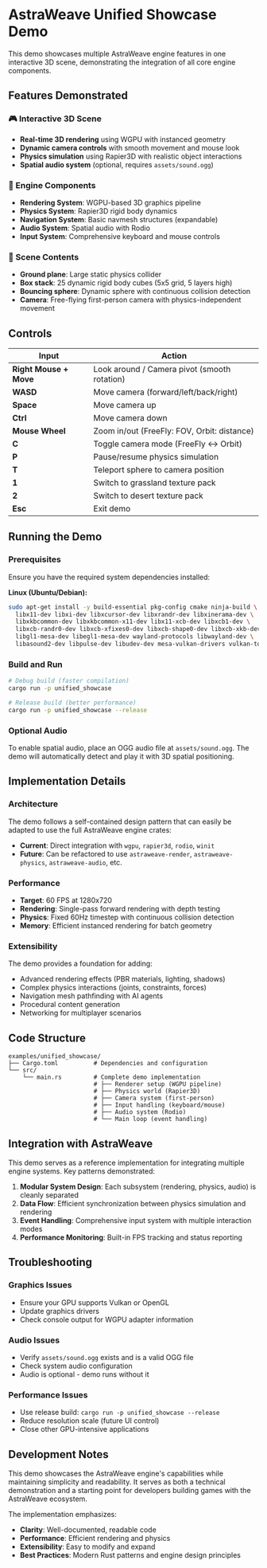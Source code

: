 # AstraWeave Unified Showcase Demo

This demo showcases multiple AstraWeave engine features in one interactive 3D scene, demonstrating the integration of all core engine components.

## Features Demonstrated

### 🎮 Interactive 3D Scene
- **Real-time 3D rendering** using WGPU with instanced geometry
- **Dynamic camera controls** with smooth movement and mouse look
- **Physics simulation** using Rapier3D with realistic object interactions
- **Spatial audio system** (optional, requires `assets/sound.ogg`)

### 🔧 Engine Components
- **Rendering System**: WGPU-based 3D graphics pipeline
- **Physics System**: Rapier3D rigid body dynamics
- **Navigation System**: Basic navmesh structures (expandable)
- **Audio System**: Spatial audio with Rodio
- **Input System**: Comprehensive keyboard and mouse controls

### 🎯 Scene Contents
- **Ground plane**: Large static physics collider
- **Box stack**: 25 dynamic rigid body cubes (5x5 grid, 5 layers high)
- **Bouncing sphere**: Dynamic sphere with continuous collision detection
- **Camera**: Free-flying first-person camera with physics-independent movement

## Controls

| Input | Action |
|-------|--------|
| **Right Mouse + Move** | Look around / Camera pivot (smooth rotation) |
| **WASD** | Move camera (forward/left/back/right) |
| **Space** | Move camera up |
| **Ctrl** | Move camera down |
| **Mouse Wheel** | Zoom in/out (FreeFly: FOV, Orbit: distance) |
| **C** | Toggle camera mode (FreeFly ↔ Orbit) |
| **P** | Pause/resume physics simulation |
| **T** | Teleport sphere to camera position |
| **1** | Switch to grassland texture pack |
| **2** | Switch to desert texture pack |
| **Esc** | Exit demo |

## Running the Demo

### Prerequisites
Ensure you have the required system dependencies installed:

**Linux (Ubuntu/Debian):**
```bash
sudo apt-get install -y build-essential pkg-config cmake ninja-build \
  libx11-dev libxi-dev libxcursor-dev libxrandr-dev libxinerama-dev \
  libxkbcommon-dev libxkbcommon-x11-dev libx11-xcb-dev libxcb1-dev \
  libxcb-randr0-dev libxcb-xfixes0-dev libxcb-shape0-dev libxcb-xkb-dev \
  libgl1-mesa-dev libegl1-mesa-dev wayland-protocols libwayland-dev \
  libasound2-dev libpulse-dev libudev-dev mesa-vulkan-drivers vulkan-tools
```

### Build and Run

```bash
# Debug build (faster compilation)
cargo run -p unified_showcase

# Release build (better performance)
cargo run -p unified_showcase --release
```

### Optional Audio
To enable spatial audio, place an OGG audio file at `assets/sound.ogg`. The demo will automatically detect and play it with 3D spatial positioning.

## Implementation Details

### Architecture
The demo follows a self-contained design pattern that can easily be adapted to use the full AstraWeave engine crates:

- **Current**: Direct integration with `wgpu`, `rapier3d`, `rodio`, `winit`
- **Future**: Can be refactored to use `astraweave-render`, `astraweave-physics`, `astraweave-audio`, etc.

### Performance
- **Target**: 60 FPS at 1280x720
- **Rendering**: Single-pass forward rendering with depth testing
- **Physics**: Fixed 60Hz timestep with continuous collision detection
- **Memory**: Efficient instanced rendering for batch geometry

### Extensibility
The demo provides a foundation for adding:
- Advanced rendering effects (PBR materials, lighting, shadows)
- Complex physics interactions (joints, constraints, forces)
- Navigation mesh pathfinding with AI agents
- Procedural content generation
- Networking for multiplayer scenarios

## Code Structure

```
examples/unified_showcase/
├── Cargo.toml          # Dependencies and configuration
└── src/
    └── main.rs         # Complete demo implementation
                        # ├── Renderer setup (WGPU pipeline)
                        # ├── Physics world (Rapier3D)
                        # ├── Camera system (first-person)
                        # ├── Input handling (keyboard/mouse)
                        # ├── Audio system (Rodio)
                        # └── Main loop (event handling)
```

## Integration with AstraWeave

This demo serves as a reference implementation for integrating multiple engine systems. Key patterns demonstrated:

1. **Modular System Design**: Each subsystem (rendering, physics, audio) is cleanly separated
2. **Data Flow**: Efficient synchronization between physics simulation and rendering
3. **Event Handling**: Comprehensive input system with multiple interaction modes
4. **Performance Monitoring**: Built-in FPS tracking and status reporting

## Troubleshooting

### Graphics Issues
- Ensure your GPU supports Vulkan or OpenGL
- Update graphics drivers
- Check console output for WGPU adapter information

### Audio Issues
- Verify `assets/sound.ogg` exists and is a valid OGG file
- Check system audio configuration
- Audio is optional - demo runs without it

### Performance Issues
- Use release build: `cargo run -p unified_showcase --release`
- Reduce resolution scale (future UI control)
- Close other GPU-intensive applications

## Development Notes

This demo showcases the AstraWeave engine's capabilities while maintaining simplicity and readability. It serves as both a technical demonstration and a starting point for developers building games with the AstraWeave ecosystem.

The implementation emphasizes:
- **Clarity**: Well-documented, readable code
- **Performance**: Efficient rendering and physics
- **Extensibility**: Easy to modify and expand
- **Best Practices**: Modern Rust patterns and engine design principles